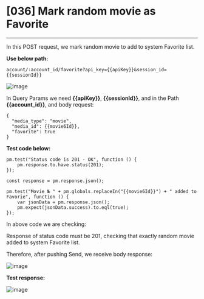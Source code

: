 # [036] Mark random movie as Favorite
___

In this POST request, we mark random movie to add to system Favorite list.

__Use below path:__
```
account/:account_id/favorite?api_key={{apiKey}}&session_id={{sessionId}}
```
![image](https://user-images.githubusercontent.com/122685448/231298053-bbf4a120-1230-441b-aae3-d54ea9b95168.png)

In Query Params we need __{{apiKey}}__, __{{sessionId}}__, and in the Path __{{account_id}}__, and body request:
```
{
  "media_type": "movie",
  "media_id": {{movie6Id}},
  "favorite": true
}
```

__Test code below:__
```
pm.test("Status code is 201 - OK", function () {
    pm.response.to.have.status(201);
});

const response = pm.response.json();

pm.test("Movie № " + pm.globals.replaceIn("{{movie6Id}}") + " added to Favorie", function () {
    var jsonData = pm.response.json();
    pm.expect(jsonData.success).to.eql(true);
});
```
In above code we are checking:

Response of status code must be 201, checking that exactly random movie added to system Favorite list.

Therefore, after pushing Send, we receive body response:

![image](https://user-images.githubusercontent.com/122685448/231298070-7ca24a2e-1b55-46a5-94f1-75e3e29dc3c3.png)

__Test response:__

![image](https://user-images.githubusercontent.com/122685448/231298077-d0a82a46-1f91-47db-a6de-795b6a152b01.png)


